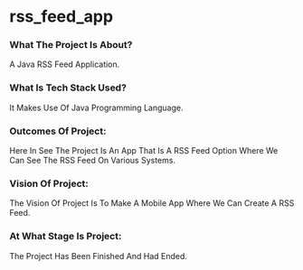# rss_feed_app

### What The Project Is About?
A Java RSS Feed Application.

### What Is Tech Stack Used?
It Makes Use Of Java Programming Language.

### Outcomes Of Project:
Here In See The Project Is An App That Is A RSS Feed Option Where We Can See The RSS Feed On Various Systems.

### Vision Of Project:
The Vision Of Project Is To Make A Mobile App Where We Can Create A RSS Feed.

### At What Stage Is Project:
The Project Has Been Finished And Had Ended.
